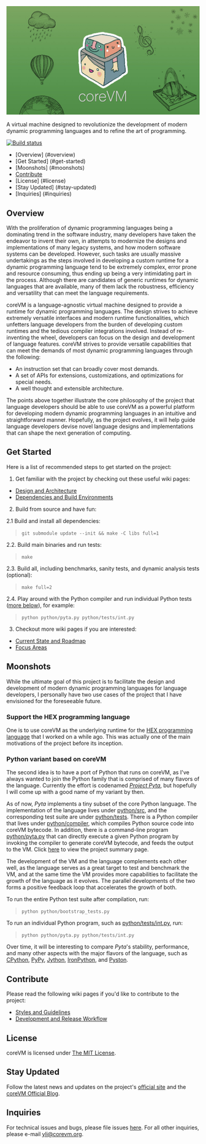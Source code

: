 ![logo](/resources/banners/v1/coreVM_banner_v1_RES_LOW.jpg)

A virtual machine designed to revolutionize the development of modern dynamic
programming languages and to refine the art of programming.

[![Build status](https://travis-ci.org/yanzhengli/coreVM.svg?branch=dev)](https://travis-ci.org/yanzhengli/coreVM)

* [Overview] (#overview)
* [Get Started] (#get-started)
* [Moonshots] (#moonshots)
* [Contribute](#contribute)
* [License] (#license)
* [Stay Updated] (#stay-updated)
* [Inquiries] (#inquiries)

## Overview
With the proliferation of dynamic programming languages being a dominating trend
in the software industry, many developers have taken the endeavor to invent
their own, in attempts to modernize the designs and implementations of many
legacy systems, and how modern software systems can be developed. However, such
tasks are usually massive undertakings as the steps involved in developing a
custom runtime for a dynamic programming language tend to be extremely complex,
error prone and resource consuming, thus ending up being a very intimidating
part in the process. Although there are candidates of generic runtimes for
dynamic languages that are available, many of them lack the robustness,
efficiency and versatility that can meet the language requirements.

coreVM is a language-agnostic virtual machine designed to provide a runtime for
dynamic programming languages. The design strives to achieve extremely versatile
interfaces and modern runtime functionalities, which unfetters language
developers from the burden of developing custom runtimes and the tedious
compiler integrations involved. Instead of re-inventing the wheel, developers
can focus on the design and development of language features. coreVM strives to
provide versatile capabilities that can meet the demands of most dynamic
programming languages through the following:

* An instruction set that can broadly cover most demands.
* A set of APIs for extensions, customizations, and optimizations for special needs.
* A well thought and extensible architecture.

The points above together illustrate the core philosophy of the project that
language developers should be able to use coreVM as a powerful platform for
developing modern dynamic programming languages in an intuitive and
straightforward manner. Hopefully, as the project evolves, it will help guide
language developers devise novel language designs and implementations that can
shape the next generation of computing.


## Get Started

Here is a list of recommended steps to get started on the project:

1. Get familiar with the project by checking out these useful wiki pages:
  * [Design and Architecture](https://github.com/yanzhengli/coreVM/wiki/Design-and-Architecture)
  * [Dependencies and Build Environments](https://github.com/yanzhengli/coreVM/wiki/Dependencies-and-Build-Environments)

2. Build from source and have fun:

  2.1 Build and install all dependencies:
  > `git submodule update --init && make -C libs full=1`

  2.2. Build main binaries and run tests:
  > `make`

  2.3. Build all, including benchmarks, sanity tests, and dynamic analysis tests (optional):
  > `make full=2`

  2.4. Play around with the Python compiler and run individual Python tests ([more below](#python-variant-based-on-corevm)), for example:
  > `python python/pyta.py python/tests/int.py`

3. Checkout more wiki pages if you are interested:
  * [Current State and Roadmap](https://github.com/yanzhengli/coreVM/wiki/Current-State-and-Roadmap)
  * [Focus Areas](https://github.com/yanzhengli/coreVM/wiki/Focus-Areas)


## Moonshots
While the ultimate goal of this project is to facilitate the design and
development of modern dynamic programming languages for language developers,
I personally have two use cases of the project that I have envisioned for the
foreseeable future.

### Support the HEX programming language
One is to use coreVM as the underlying runtime for the
[HEX programming language](http://www.github.com/yanzhengli/hex) that I
worked on a while ago. This was actually one of the main motivations of the
project before its inception.

### Python variant based on coreVM
The second idea is to have a port of Python that runs on coreVM, as I've always
wanted to join the Python family that is comprised of many flavors of the
language. Currently the effort is codenamed _[Project Pyta](https://github.com/yanzhengli/coreVM/wiki/Current-State-and-Roadmap#project-pyta)_,
but hopefully I will come up with a good name of my variant by then.

As of now, _Pyta_ implements a tiny subset of the core Python language. The
implementation of the language lives under [python/src](python/src), and the
corresponding test suite are under [python/tests](python/tests). There is a
Python compiler that lives under [python/compiler](python/compiler), which
compiles Python source code into coreVM bytecode. In addition, there is a
command-line program [python/pyta.py](python/pyta.py) that can directly execute
a given Python program by invoking the compiler to generate coreVM bytecode,
and feeds the output to the VM. Click [here](python/README.md) to view the
project summary page.

The development of the VM and the language complements each other well, as the
language serves as a great target to test and benchmark the VM, and at the same
time the VM provides more capabilities to facilitate the growth of the language
as it evolves. The parallel developments of the two forms a positive feedback
loop that accelerates the growth of both.

To run the entire Python test suite after compilation, run:
> `python python/bootstrap_tests.py`

To run an individual Python program, such as [python/tests/int.py](python/tests/int.py),
run:
> `python python/pyta.py python/tests/int.py`

Over time, it will be interesting to compare _Pyta_'s stability, performance,
and many other aspects with the major flavors of the language, such as
[CPython](https://www.python.org/), [PyPy](http://pypy.org/),
[Jython](http://www.jython.org/), [IronPython](http://ironpython.net/), and
[Pyston](https://github.com/dropbox/pyston).


## Contribute
Please read the following wiki pages if you'd like to contribute to the project:

* [Styles and Guidelines](https://github.com/yanzhengli/coreVM/wiki/Styles-and-Guidelines)
* [Development and Release Workflow](https://github.com/yanzhengli/coreVM/wiki/Development-and-Release-Workflow)


## License
coreVM is licensed under [The MIT License](http://opensource.org/licenses/MIT).


## Stay Updated
Follow the latest news and updates on the project's [official site](http://www.corevm.org/)
and the [coreVM Official Blog](https://medium.com/corevm-official-blog).


## Inquiries
For technical issues and bugs, please file issues [here](https://github.com/yanzhengli/coreVM/issues/new).
For all other inquiries, please e-mail <a href="mailto:yli@corevm.org">yli@corevm.org</a>.
